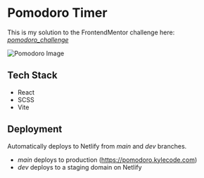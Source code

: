 # Pomodoro Timer
This is my solution to the FrontendMentor challenge here: *[pomodoro_challenge](https://www.frontendmentor.io/challenges/pomodoro-app-KBFnycJ6G)*

![Pomodoro Image](https://res.cloudinary.com/dz209s6jk/image/upload/v1608298216/Challenges/tiush3hkni9uznayk0hr.jpg)

## Tech Stack
- React
- SCSS
- Vite

## Deployment
Automatically deploys to Netlify from _main_ and _dev_ branches.
- _main_ deploys to production (https://pomodoro.kylecode.com)
- _dev_ deploys to a staging domain on Netlify